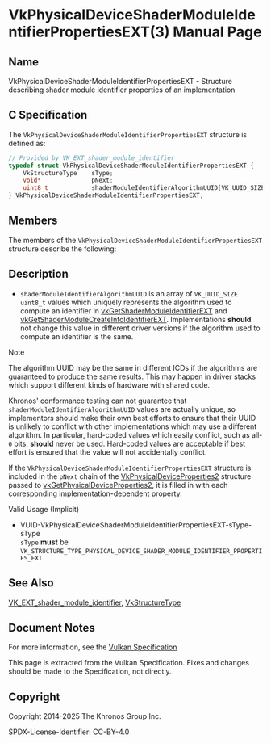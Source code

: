 # VkPhysicalDeviceShaderModuleIdentifierPropertiesEXT(3) Manual Page

## Name

VkPhysicalDeviceShaderModuleIdentifierPropertiesEXT - Structure describing shader module identifier properties of an implementation



## [](#_c_specification)C Specification

The `VkPhysicalDeviceShaderModuleIdentifierPropertiesEXT` structure is defined as:

```c++
// Provided by VK_EXT_shader_module_identifier
typedef struct VkPhysicalDeviceShaderModuleIdentifierPropertiesEXT {
    VkStructureType    sType;
    void*              pNext;
    uint8_t            shaderModuleIdentifierAlgorithmUUID[VK_UUID_SIZE];
} VkPhysicalDeviceShaderModuleIdentifierPropertiesEXT;
```

## [](#_members)Members

The members of the `VkPhysicalDeviceShaderModuleIdentifierPropertiesEXT` structure describe the following:

## [](#_description)Description

- []()`shaderModuleIdentifierAlgorithmUUID` is an array of `VK_UUID_SIZE` `uint8_t` values which uniquely represents the algorithm used to compute an identifier in [vkGetShaderModuleIdentifierEXT](https://registry.khronos.org/vulkan/specs/latest/man/html/vkGetShaderModuleIdentifierEXT.html) and [vkGetShaderModuleCreateInfoIdentifierEXT](https://registry.khronos.org/vulkan/specs/latest/man/html/vkGetShaderModuleCreateInfoIdentifierEXT.html). Implementations **should** not change this value in different driver versions if the algorithm used to compute an identifier is the same.

Note

The algorithm UUID may be the same in different ICDs if the algorithms are guaranteed to produce the same results. This may happen in driver stacks which support different kinds of hardware with shared code.

Khronos' conformance testing can not guarantee that `shaderModuleIdentifierAlgorithmUUID` values are actually unique, so implementors should make their own best efforts to ensure that their UUID is unlikely to conflict with other implementations which may use a different algorithm. In particular, hard-coded values which easily conflict, such as all-`0` bits, **should** never be used. Hard-coded values are acceptable if best effort is ensured that the value will not accidentally conflict.

If the `VkPhysicalDeviceShaderModuleIdentifierPropertiesEXT` structure is included in the `pNext` chain of the [VkPhysicalDeviceProperties2](https://registry.khronos.org/vulkan/specs/latest/man/html/VkPhysicalDeviceProperties2.html) structure passed to [vkGetPhysicalDeviceProperties2](https://registry.khronos.org/vulkan/specs/latest/man/html/vkGetPhysicalDeviceProperties2.html), it is filled in with each corresponding implementation-dependent property.

Valid Usage (Implicit)

- [](#VUID-VkPhysicalDeviceShaderModuleIdentifierPropertiesEXT-sType-sType)VUID-VkPhysicalDeviceShaderModuleIdentifierPropertiesEXT-sType-sType  
  `sType` **must** be `VK_STRUCTURE_TYPE_PHYSICAL_DEVICE_SHADER_MODULE_IDENTIFIER_PROPERTIES_EXT`

## [](#_see_also)See Also

[VK\_EXT\_shader\_module\_identifier](https://registry.khronos.org/vulkan/specs/latest/man/html/VK_EXT_shader_module_identifier.html), [VkStructureType](https://registry.khronos.org/vulkan/specs/latest/man/html/VkStructureType.html)

## [](#_document_notes)Document Notes

For more information, see the [Vulkan Specification](https://registry.khronos.org/vulkan/specs/latest/html/vkspec.html#VkPhysicalDeviceShaderModuleIdentifierPropertiesEXT)

This page is extracted from the Vulkan Specification. Fixes and changes should be made to the Specification, not directly.

## [](#_copyright)Copyright

Copyright 2014-2025 The Khronos Group Inc.

SPDX-License-Identifier: CC-BY-4.0